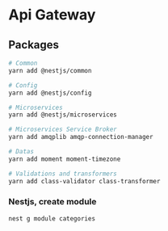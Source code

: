 # Api Gateway

## Packages

```bash
# Common
yarn add @nestjs/common

# Config
yarn add @nestjs/config

# Microservices
yarn add @nestjs/microservices

# Microservices Service Broker
yarn add amqplib amqp-connection-manager

# Datas
yarn add moment moment-timezone

# Validations and transformers
yarn add class-validator class-transformer
```

### Nestjs, create module

```bash
nest g module categories
```
